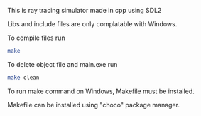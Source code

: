 This is ray tracing simulator made in cpp using SDL2

Libs and include files are only complatable with Windows.

To compile files run
```bash
make
```

To delete object file and main.exe run
```bash
make clean
```

To run make command on Windows, Makefile must be installed.

Makefile can be installed using "choco" package manager.